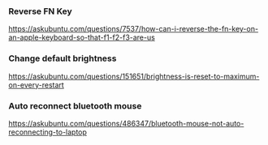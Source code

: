 ### Reverse FN Key
https://askubuntu.com/questions/7537/how-can-i-reverse-the-fn-key-on-an-apple-keyboard-so-that-f1-f2-f3-are-us

### Change default brightness
https://askubuntu.com/questions/151651/brightness-is-reset-to-maximum-on-every-restart

### Auto reconnect bluetooth mouse
https://askubuntu.com/questions/486347/bluetooth-mouse-not-auto-reconnecting-to-laptop